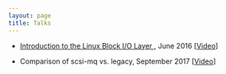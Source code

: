 ```yaml
---
layout: page
title: Talks
---
```


- [Introduction to the Linux Block I/O Layer ](https://speakerdeck.com/morbidrsa/o-layer), June 2016 [[Video](https://youtu.be/ebHINEF6PDk)]

- Comparison of scsi-mq vs. legacy, September 2017 [[Video](https://www.youtube.com/watch?v=qr15euSAWYI)]
